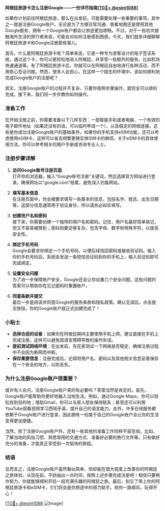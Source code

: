 **阿根廷旅游卡怎么注册Google——一份详尽指南[[TG💪+ @esim1088](https://t.me/s/esim1088)]**

如果你计划前往阿根廷旅游，那么在出发前，可能需要处理一些重要的事项，其中之一就是注册Google账户。无论是为了方便日常沟通、查看地图还是使用其他Google服务，拥有一个Google账户都会让旅途更加顺畅。不过，对于一些初次接触海外生活的旅行者来说，可能会对如何注册感到困惑。今天，我们就来详细聊聊阿根廷旅游卡和Google注册那些事儿。

首先，什么是阿根廷旅游卡呢？简单来说，它是一种专为游客设计的电子签证系统。通过这个卡，你可以更轻松地进入阿根廷，并享受一些额外的服务，比如机场快速通道等。有了阿根廷旅游卡后，你就可以在阿根廷自由地进行各种活动，而不用担心签证问题。然而，很多人会担心，在这样一个陌生的环境中，该如何顺利地完成Google账户的注册呢？

其实，注册Google账户的过程并不复杂，只要你按照步骤操作，就完全可以顺利完成。接下来，我们将一步步教你如何操作。

### 准备工作

在开始注册之前，你需要准备以下几样东西：一部智能手机或者电脑、一个有效的电子邮件地址（如果还没有的话，可以临时申请一个）、以及稳定的网络连接。这些是你成功注册Google账户的基础条件。如果你的手机支持eSIM功能，还可以考虑使用eSIM卡，这样可以省去频繁更换实体SIM卡的麻烦。关于eSIM卡的具体使用方法，你可以参考相关的用户手册或咨询专业人士。

### 注册步骤详解

1. **访问Google账号注册页面**  
   打开你的浏览器，输入“Google账号注册”关键词，然后选择官方网站进行登录。确保网址以“google.com”结尾，避免误入钓鱼网站。

2. **填写基本信息**  
   在注册页面中，你会被要求填写一些基本的信息，包括名字、姓氏、出生日期等。这部分信息通常用于验证身份，所以请务必如实填写。

3. **创建用户名和密码**  
   接下来，你需要创建一个独特的用户名和密码。记住，用户名最好简单易记，但又不容易被猜到；密码则要足够复杂，包含字母、数字和特殊字符，以提高安全性。

4. **绑定手机号码**  
   Google会要求你绑定一个手机号码，以便后续找回密码或接收验证码。输入你的手机号码后，系统会发送一条短信验证码到你的手机上，输入验证码即可完成绑定。

5. **设置安全问题**  
   为了进一步保障账户安全，Google还会让你设置几个安全问题。这些问题的答案可以帮助你在忘记密码时重置账户。

6. **同意条款并提交**  
   最后一步是阅读并同意Google的服务条款和隐私政策。确认无误后，点击提交按钮，你的Google账户就正式创建完成了！

### 小贴士

- **选择合适的设备**：如果你在阿根廷期间主要使用手机上网，建议直接在手机上完成注册。这样可以避免因语言障碍导致的操作失误。
- **提前测试网络环境**：在出发前，先在家测试一下网络是否稳定，确保注册过程中不会因为断网而中断。
- **保存重要信息**：注册完成后，记得将用户名、密码以及其他相关信息妥善保存在一个安全的地方，以防丢失。

### 为什么注册Google账户很重要？

或许有人会问，注册Google账户真的有必要吗？答案当然是肯定的。首先，Google账户能帮助你更好地融入当地生活。例如，通过Google Maps，你可以轻松找到目的地；借助Gmail，你可以与家人朋友保持联系；甚至还可以利用YouTube观看视频学习西班牙语，提升自己的语言能力。此外，许多在线服务都依赖于Google账户进行登录，因此拥有一份属于自己的Google账户会让你的生活变得更加便捷。

当然，除了注册Google账户外，还有一些其他的准备工作同样不容忽视。比如，了解当地的风俗习惯、熟悉常用的交通方式、准备好必要的旅行文件等。只有做好充分的准备，才能真正享受到一次愉快的旅程。

### 结语

总而言之，注册Google账户虽然看似简单，但却能在很大程度上改善你的阿根廷之旅体验。从现在起，不妨抽出一点时间，按照上述步骤完成注册吧！相信只要稍作努力，你就能够顺利开启一段充满乐趣的阿根廷之旅。最后，别忘了带上你的阿根廷旅游卡和eSIM卡，它们将会是你旅途中的得力助手。祝你一路顺风，玩得开心！

[[TG💪+ @esim1088](https://t.me/s/esim1088) ![Image](https://i.postimg.cc/4NQfJmqS/Snipaste-2025-05-13-00-14-12.png)]